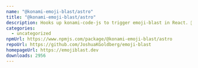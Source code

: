 ```yaml
---
name: "@konami-emoji-blast/astro"
title: "@konami-emoji-blast/astro"
description: Hooks up konami-code-js to trigger emoji-blast in React. 🎇
categories:
  - uncategorized
npmUrl: https://www.npmjs.com/package/@konami-emoji-blast/astro
repoUrl: https://github.com/JoshuaKGoldberg/emoji-blast
homepageUrl: https://emojiblast.dev
downloads: 2956
---
```

